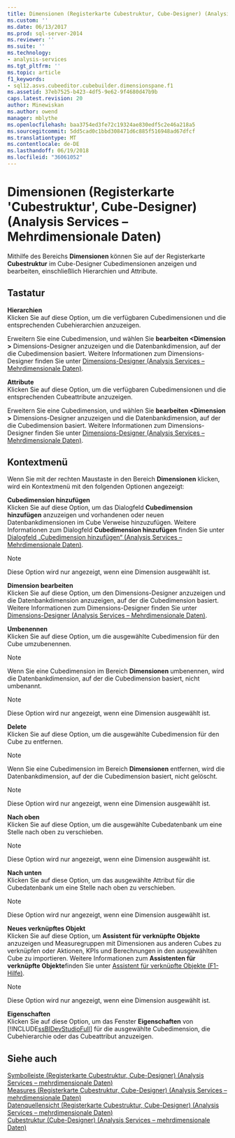 ```yaml
---
title: Dimensionen (Registerkarte Cubestruktur, Cube-Designer) (Analysis Services – mehrdimensionale Daten) | Microsoft Docs
ms.custom: ''
ms.date: 06/13/2017
ms.prod: sql-server-2014
ms.reviewer: ''
ms.suite: ''
ms.technology:
- analysis-services
ms.tgt_pltfrm: ''
ms.topic: article
f1_keywords:
- sql12.asvs.cubeeditor.cubebuilder.dimensionspane.f1
ms.assetid: 37eb7525-b423-4df5-9e62-9f4680d47b9b
caps.latest.revision: 20
author: Minewiskan
ms.author: owend
manager: mblythe
ms.openlocfilehash: baa3754ed3fe72c19324ae830edf5c2e46a218a5
ms.sourcegitcommit: 5dd5cad0c1bbd308471d6c885f516948ad67dfcf
ms.translationtype: MT
ms.contentlocale: de-DE
ms.lasthandoff: 06/19/2018
ms.locfileid: "36061052"
---
```

# <a name="dimensions-cube-structure-tab-cube-designer-analysis-services---multidimensional-data"></a>Dimensionen (Registerkarte 'Cubestruktur', Cube-Designer) (Analysis Services – Mehrdimensionale Daten)
  Mithilfe des Bereichs **Dimensionen** können Sie auf der Registerkarte **Cubestruktur** im Cube-Designer Cubedimensionen anzeigen und bearbeiten, einschließlich Hierarchien und Attribute.  
  
## <a name="options"></a>Tastatur  
 **Hierarchien**  
 Klicken Sie auf diese Option, um die verfügbaren Cubedimensionen und die entsprechenden Cubehierarchien anzuzeigen.  
  
 Erweitern Sie eine Cubedimension, und wählen Sie **bearbeiten \<Dimension >** Dimensions-Designer anzuzeigen und die Datenbankdimension, auf der die Cubedimension basiert. Weitere Informationen zum Dimensions-Designer finden Sie unter [Dimensions-Designer &#40;Analysis Services – Mehrdimensionale Daten&#41;](dimension-designer-analysis-services-multidimensional-data.md).  
  
 **Attribute**  
 Klicken Sie auf diese Option, um die verfügbaren Cubedimensionen und die entsprechenden Cubeattribute anzuzeigen.  
  
 Erweitern Sie eine Cubedimension, und wählen Sie **bearbeiten \<Dimension >** Dimensions-Designer anzuzeigen und die Datenbankdimension, auf der die Cubedimension basiert. Weitere Informationen zum Dimensions-Designer finden Sie unter [Dimensions-Designer &#40;Analysis Services – Mehrdimensionale Daten&#41;](dimension-designer-analysis-services-multidimensional-data.md).  
  
## <a name="context-menu"></a>Kontextmenü  
 Wenn Sie mit der rechten Maustaste in den Bereich **Dimensionen** klicken, wird ein Kontextmenü mit den folgenden Optionen angezeigt:  
  
 **Cubedimension hinzufügen**  
 Klicken Sie auf diese Option, um das Dialogfeld **Cubedimension hinzufügen** anzuzeigen und vorhandenen oder neuen Datenbankdimensionen im Cube Verweise hinzuzufügen. Weitere Informationen zum Dialogfeld **Cubedimension hinzufügen** finden Sie unter [Dialogfeld „Cubedimension hinzufügen“ &#40;Analysis Services – Mehrdimensionale Daten&#41;](add-cube-dimension-dialog-box-analysis-services-multidimensional-data.md).  
  
> [!NOTE]  
>  Diese Option wird nur angezeigt, wenn eine Dimension ausgewählt ist.  
  
 **Dimension bearbeiten**  
 Klicken Sie auf diese Option, um den Dimensions-Designer anzuzeigen und die Datenbankdimension anzuzeigen, auf der die Cubedimension basiert. Weitere Informationen zum Dimensions-Designer finden Sie unter [Dimensions-Designer &#40;Analysis Services – Mehrdimensionale Daten&#41;](dimension-designer-analysis-services-multidimensional-data.md).  
  
 **Umbenennen**  
 Klicken Sie auf diese Option, um die ausgewählte Cubedimension für den Cube umzubenennen.  
  
> [!NOTE]  
>  Wenn Sie eine Cubedimension im Bereich **Dimensionen** umbenennen, wird die Datenbankdimension, auf der die Cubedimension basiert, nicht umbenannt.  
  
> [!NOTE]  
>  Diese Option wird nur angezeigt, wenn eine Dimension ausgewählt ist.  
  
 **Delete**  
 Klicken Sie auf diese Option, um die ausgewählte Cubedimension für den Cube zu entfernen.  
  
> [!NOTE]  
>  Wenn Sie eine Cubedimension im Bereich **Dimensionen** entfernen, wird die Datenbankdimension, auf der die Cubedimension basiert, nicht gelöscht.  
  
> [!NOTE]  
>  Diese Option wird nur angezeigt, wenn eine Dimension ausgewählt ist.  
  
 **Nach oben**  
 Klicken Sie auf diese Option, um die ausgewählte Cubedatenbank um eine Stelle nach oben zu verschieben.  
  
> [!NOTE]  
>  Diese Option wird nur angezeigt, wenn eine Dimension ausgewählt ist.  
  
 **Nach unten**  
 Klicken Sie auf diese Option, um das ausgewählte Attribut für die Cubedatenbank um eine Stelle nach oben zu verschieben.  
  
> [!NOTE]  
>  Diese Option wird nur angezeigt, wenn eine Dimension ausgewählt ist.  
  
 **Neues verknüpftes Objekt**  
 Klicken Sie auf diese Option, um **Assistent für verknüpfte Objekte** anzuzeigen und Measuregruppen mit Dimensionen aus anderen Cubes zu verknüpfen oder Aktionen, KPIs und Berechnungen in den ausgewählten Cube zu importieren. Weitere Informationen zum **Assistenten für verknüpfte Objekte**finden Sie unter [Assistent für verknüpfte Objekte (F1-Hilfe)](linked-object-wizard-f1-help.md).  
  
> [!NOTE]  
>  Diese Option wird nur angezeigt, wenn eine Dimension ausgewählt ist.  
  
 **Eigenschaften**  
 Klicken Sie auf diese Option, um das Fenster **Eigenschaften** von [!INCLUDE[ssBIDevStudioFull](../includes/ssbidevstudiofull-md.md)] für die ausgewählte Cubedimension, die Cubehierarchie oder das Cubeattribut anzuzeigen.  
  
## <a name="see-also"></a>Siehe auch  
 [Symbolleiste &#40;Registerkarte Cubestruktur, Cube-Designer&#41; &#40;Analysis Services – mehrdimensionale Daten&#41;](toolbar-cube-structure-cube-designer-analysis-services-multidimensional-data.md)   
 [Measures &#40;Registerkarte Cubestruktur, Cube-Designer&#41; &#40;Analysis Services – mehrdimensionale Daten&#41;](measures-cube-structure-cube-designer-analysis-services-multidimensional-data.md)   
 [Datenquellensicht &#40;Registerkarte Cubestruktur, Cube-Designer&#41; &#40;Analysis Services – mehrdimensionale Daten&#41;](data-source-view-cube-designer-analysis-services-multidimensional-data.md)   
 [Cubestruktur &#40;Cube-Designer&#41; &#40;Analysis Services – mehrdimensionale Daten&#41;](cube-structure-cube-designer-analysis-services-multidimensional-data.md)  
  
  